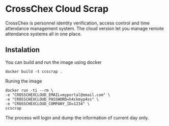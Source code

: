 
# CrossChex Cloud Scrap

CrossChex is personnel identity verification, access control and time attendance management system.
The cloud version let you manage remote attendance systems all in one place.

## Instalation

You can build and run the image using docker

```
docker build -t ccscrap .
```

Runing the image

```
docker run -ti --rm \
-e "CROSSCHEXCLOUD_EMAIL=myportal@email.com" \
-e "CROSSCHEXCLOUD_PASSWORD=h4ckmyp4ss" \
-e "CROSSCHEXCLOUD_COMPANY_ID=1234" \
ccscrap
```

The process will login and dump the information of current day only.
